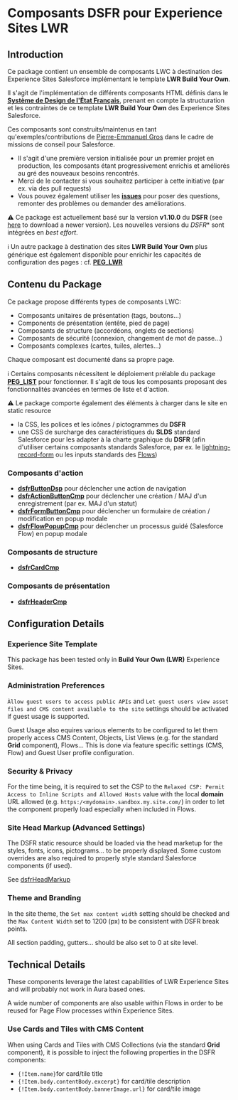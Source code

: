 # Composants **DSFR** pour Experience Sites LWR

## Introduction

Ce package contient un ensemble de composants LWC à destination des Experience Sites Salesforce implémentant le template **LWR Build Your Own**.

Il s'agit de l'implémentation de différents composants HTML définis dans le **[Système de Design de l'État Français](https://www.systeme-de-design.gouv.fr/)**, prenant en compte la structuration et les contraintes de ce template **LWR Build Your Own** des Experience Sites Salesforce.

Ces composants sont construits/maintenus en tant qu'exemples/contributions de [Pierre-Emmanuel Gros](https://github.com/pegros) dans le cadre de missions de conseil pour Salesforce.
* Il s'agit d'une première version initialisée pour un premier projet en production, les composants étant progressivement enrichis et améliorés au gré des nouveaux besoins rencontrés.
* Merci de le contacter si vous souhaitez participer à cette initiative (par ex. via des pull requests)
* Vous pouvez également utiliser les **[issues](https://github.com/pegros/DSFR_LWR/issues)** pour poser des questions, remonter des problèmes ou demander des améliorations.

⚠️ Ce package est actuellement basé sur la version **v1.10.0** du **DSFR** (see [here](https://www.systeme-de-design.gouv.fr/comment-utiliser-le-dsfr/developpeurs/prise-en-main-du-dsfr) to download a newer version). Les nouvelles versions du *DSFR** sont intégrées en _best effort_. 

ℹ️ Un autre package à destination des sites **LWR Build Your Own**  plus générique est également disponible pour enrichir les capacités de configuration des pages : cf. **[PEG_LWR](https://github.com/pegros/PEG_LWR)**

## Contenu du Package

Ce package propose différents types de composants LWC:
* Composants unitaires de présentation (tags, boutons...)
* Components de présentation (entête, pied de page)
* Composants de structure (accordéons, onglets de sections)
* Composants de sécurité (connexion, changement de mot de passe...)
* Composants complexes (cartes, tuiles, alertes...)

Chaque composant est documenté dans sa propre page.

ℹ️ Certains composants nécessitent le déploiement prélable du package **[PEG_LIST](https://github.com/pegros/PEG_LIST)** pour fonctionner. Il s'agit de tous les composants proposant des fonctionnalités avancées en termes de liste et d'action.

⚠️ Le package comporte également des éléments à charger dans le site en static resource
* la CSS, les polices et les icônes / pictogrammes du **DSFR**
* une CSS de surcharge des caractéristiques du **SLDS** standard Salesforce pour les adapter à la charte graphique du **DSFR** (afin d'utiliser certains composants standards Salesforce, par ex. le [lightning-record-form](https://developer.salesforce.com/docs/component-library/bundle/lightning-record-form/documentation) ou les inputs standards des [Flows](https://help.salesforce.com/s/articleView?id=sf.flow_ref_elements_screencmp.htm))

### Composants d'action

* **[dsfrButtonDsp](/help/dsfrButtonDsp.md)** pour déclencher une action de navigation
* **[dsfrActionButtonCmp](/help/dsfrActionButtonCmp.md)** pour déclencher une création / MAJ d'un enregistrement (par ex. MAJ d'un statut)
* **[dsfrFormButtonCmp](/help/dsfrFormButtonCmp.md)** pour déclencher un formulaire de création / modification en popup modale
* **[dsfrFlowPopupCmp](/help/dsfrFlowPopupCmp.md)** pour déclencher un processus guidé (Salesforce Flow) en popup modale

### Composants de structure

* **[dsfrCardCmp](/help/dsfrCardCmp.md)**


### Composants de présentation

* **[dsfrHeaderCmp](/help/dsfrHeaderCmp.md)**

## Configuration Details

### Experience Site Template

This package has been tested only in **Build Your Own (LWR)**
Experience Sites.

### Administration Preferences

`Àllow guest users to access public APIs` and
`Let guest users view asset files and CMS content available to the site`
settings should be activated if guest usage is supported.

Guest Usage also equires various elements to be configured to let them
properly access CMS Content, Objects, List Views (e.g. for the standard
**Grid** component), Flows... This is done via feature specific settings
(CMS, Flow) and Guest User profile configuration.

### Security & Privacy

For the time being, it is required to set the CSP to the
`Relaxed CSP: Permit Access to Inline Scripts and Allowed Hosts` value
with the local **domain** URL allowed (e.g. `https:/<mydomain>.sandbox.my.site.com/`)
in order to let the component properly load especially when included in Flows.

### Site Head Markup (Advanced Settings)

The DSFR static resource should be loaded via the head marketup for the styles, fonts, icons,
pictograms... to be properly displayed. Some custom overrides are also required to properly
style standard Salesforce components (if used).

See [dsfrHeadMarkup](/help/dsfrHeadMarkup.md)

### Theme and Branding

In the site theme, the `Set max content width` setting should be checked and the
`Max Content Width` set to 1200 (px) to be consistent with DSFR break points.

All section padding, gutters... should be also set to 0 at site level.

## Technical Details

These components leverage the latest capabilities of LWR Experience Sites and will probably not
work in Aura based ones.

A wide number of components are also usable within Flows in order to be reused for 
Page Flow processes within Experience Sites.

### Use Cards and Tiles with CMS Content

When using Cards and Tiles with CMS Collections (via the standard **Grid** component), it is possible 
to inject the following properties in the DSFR components:
* `{!Item.name}`for card/tile title
* `{!Item.body.contentBody.excerpt}` for card/tile description
* `{!Item.body.contentBody.bannerImage.url}` for card/tile image
